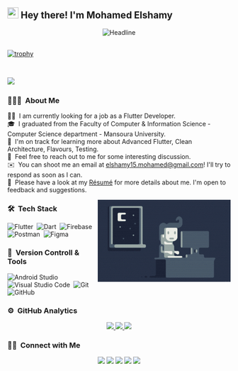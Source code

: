 
<h2 align="left"> <img src="https://media.giphy.com/media/hvRJCLFzcasrR4ia7z/giphy.gif" height="25px" width="25px"> Hey there! I'm Mohamed Elshamy</h2>

 <div align=center>
        <img src="https://readme-typing-svg.herokuapp.com?color=%3999ee&size=32&center=true&vCenter=true&width=600&height=50&lines=Assalamu+Alaikum+Warahmatu+Allah;Flutter+Developer;Computer+Science+Graduate" alt="Headline" />
    </div>
<br>

[![trophy](https://github-profile-trophy.vercel.app/?username=mohamedelshamy6&row=2&column=6&margin-w=5&margin-h=15&theme=algolia)](https://github.com/ryo-ma/github-profile-trophy)

<br>

[![](https://visitcount.itsvg.in/api?id=mohamedelshamy6&icon=5&color=1)](https://visitcount.itsvg.in)

### 👨🏻‍💻 &nbsp;About Me

👨‍💻 &nbsp;I am currently looking for a job as a Flutter Developer.\
🎓 &nbsp;I graduated from the Faculty of Computer & Information Science - Computer Science department - Mansoura University.\
🌱 &nbsp;I'm on track for learning more about Advanced Flutter, Clean Architecture, Flavours, Testing.\
💬 &nbsp;Feel free to reach out to me for some interesting discussion.\
✉️ &nbsp;You can shoot me an email at elshamy15.mohamed@gmail.com! I'll try to respond as soon as I can.\
📄 &nbsp;Please have a look at my [Résumé](https://drive.google.com/file/d/1wc-Gv-y3MtjzGwTrY1w2kVcbeNcZe3yc/view?usp=drive_link) for more details about me. I'm open to feedback and suggestions.


<img alt="Night Coding" src="https://raw.githubusercontent.com/AVS1508/AVS1508/master/assets/Night-Coding.gif" align="right"/>

### 🛠 &nbsp;Tech Stack

![Flutter](https://img.shields.io/badge/Flutter-02569B?style=for-the-badge&logo=flutter&logoColor=white)&nbsp;
![Dart](https://img.shields.io/badge/Dart-0175C2?style=for-the-badge&logo=dart&logoColor=white)&nbsp;
![Firebase](https://img.shields.io/badge/firebase-ffca28?style=for-the-badge&logo=firebase&logoColor=black)&nbsp;
![Postman](https://img.shields.io/badge/Postman-FF6C37?style=for-the-badge&logo=postman&logoColor=white)&nbsp;
![Figma](https://img.shields.io/badge/figma-%23F24E1E.svg?style=for-the-badge&logo=figma&logoColor=white)&nbsp;


### 🧰 &nbsp;Version Controll & Tools 
![Android Studio](https://img.shields.io/badge/Android_Studio-3DDC84?style=for-the-badge&logo=android-studio&logoColor=white)&nbsp;
![Visual Studio Code](https://img.shields.io/badge/Visual%20Studio%20Code-0078d7.svg?style=for-the-badge&logo=visual-studio-code&logoColor=white)&nbsp;
![Git](https://img.shields.io/badge/git-%23F05033.svg?style=for-the-badge&logo=git&logoColor=white)&nbsp;
![GitHub](https://img.shields.io/badge/github-%23121011.svg?style=for-the-badge&logo=github&logoColor=white)&nbsp;


### ⚙️ &nbsp;GitHub Analytics

<p align="center">
  <a href="https://github.com/mohamedelshamy6">
    <img height="180em" src="https://github-readme-stats-eight-theta.vercel.app/api?username=mohamedelshamy6&show_icons=true&theme=algolia&include_all_commits=true&count_private=true"/>
  </a>
  <a href="https://github.com/mohamedelshamy6">
    <img height="180em" src="https://github-readme-stats-eight-theta.vercel.app/api/top-langs/?username=mohamedelshamy6&layout=compact&langs_count=8&theme=algolia"/>
  </a>  
  <a href="https://github.com/mohamedelshamy6">
  <img height="180em" src="https://github-readme-streak-stats.herokuapp.com/?user=mohamedelshamy6&theme=algolia&hide_border=false"/>
  </a>
</p>



### 🤝🏻 &nbsp;Connect with Me

<div align="center">

<a href="mailto:elshamy15.mohamed@gmail.com"><img src="https://img.shields.io/badge/Mohamed Elshamy-D14836?style=flat&logo=Gmail&logoColor=white"/></a>
<a href="https://www.linkedin.com/in/mohamed-elshamy15/"><img src="https://img.shields.io/badge/-Mohamed Elshamy-0077B5?style=flat&logo=Linkedin&logoColor=white"/></a>
<a href="https://www.discord.com/users/614405209468305437"><img height="20em" src="https://img.shields.io/badge/elshamy15-7289DA?style=flat&logo=discord&logoColor=white"/></a>
<a href="https://www.instagram.com/elshamy_15/"><img src="https://img.shields.io/badge/-elshamy__15-E4405F?style=flat&logo=Instagram&logoColor=white"/></a>
<a href="https://www.facebook.com/profile.php?id=100008989655939"><img src="https://img.shields.io/badge/-Mohamed Elshamy-1877F2?style=flat&logo=Facebook&logoColor=white"/></a>
</div>
